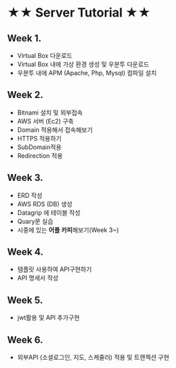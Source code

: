 # ★★ Server Tutorial ★★

## Week 1.
- Virtual Box 다운로드
- Virtual Box 내에 가상 환경 생성 및 우분투 다운로드
- 우분투 내에 APM (Apache, Php, Mysql) 컴파일 설치

## Week 2.
- Bitnami 설치 및 외부접속
- AWS 서버 (Ec2) 구축
- Domain 적용해서 접속해보기
- HTTPS 적용하기
- SubDomain적용
- Redirection 적용

## Week 3.
- ERD 작성
- AWS RDS (DB) 생성
- Datagrip 에 테이블 작성
- Quary문 실습
- 시중에 있는 **어플 카피**해보기(Week 3~)

## Week 4.
- 템플릿 사용하여 API구현하기
- API 명세서 작성

## Week 5.
- jwt활용 및 API 추가구현

## Week 6.
- 외부API (소셜로그인, 지도, 스케줄러) 적용 및 트랜젝션 구현
